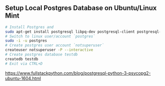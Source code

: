 ## Setup Local Postgres Database on Ubuntu/Linux Mint

```sh
# Install Postgres and 
sudo apt-get install postgresql libpq-dev postgresql-client postgresql-client-common
# Switch to linux user/account `postgres`
sudo -i -u postgres
# Create postgres user account `notsuperuser`
createuser notsuperuser -P --interactive
# Create postgres database testdb
createdb testdb
# Exit via CTRL+D
```

https://www.fullstackpython.com/blog/postgresql-python-3-psycopg2-ubuntu-1604.html
